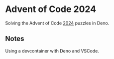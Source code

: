 # Advent of Code 2024

Solving the Advent of Code [2024](https://adventofcode.com/2024) puzzles in Deno.

## Notes

Using a devcontainer with Deno and VSCode.
